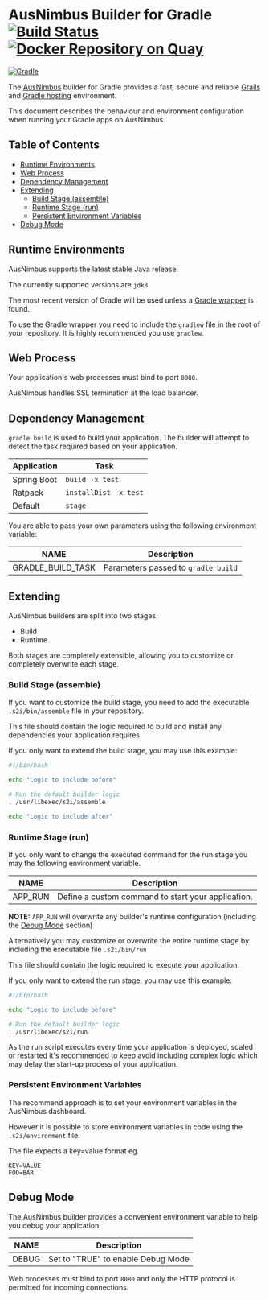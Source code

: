 # AusNimbus Builder for Gradle [![Build Status](https://travis-ci.org/ausnimbus/s2i-gradle.svg?branch=master)](https://travis-ci.org/ausnimbus/s2i-gradle) [![Docker Repository on Quay](https://quay.io/repository/ausnimbus/s2i-gradle/status "Docker Repository on Quay")](https://quay.io/repository/ausnimbus/s2i-gradle)

[![Gradle](https://user-images.githubusercontent.com/2239920/27293069-b1d1474e-5558-11e7-900b-8394f7a82c0a.jpg)](https://www.ausnimbus.com.au/)

The [AusNimbus](https://www.ausnimbus.com.au/) builder for Gradle provides a fast, secure and reliable [Grails](https://www.ausnimbus.com.au/languages/grails-hosting/) and [Gradle hosting](https://www.ausnimbus.com.au/languages/java-hosting/) environment.

This document describes the behaviour and environment configuration when running your Gradle apps on AusNimbus.

## Table of Contents

- [Runtime Environments](#runtime-environments)
- [Web Process](#web-process)
- [Dependency Management](#dependency-management)
- [Extending](#extending)
  - [Build Stage (assemble)](#build-stage-assemble)
  - [Runtime Stage (run)](#runtime-stage-run)
  - [Persistent Environment Variables](#persistent-environment-variables)
- [Debug Mode](#debug-mode)

## Runtime Environments

AusNimbus supports the latest stable Java release.

The currently supported versions are `jdk8`

The most recent version of Gradle will be used unless a [Gradle wrapper](https://docs.gradle.org/current/userguide/gradle_wrapper.html) is found.

To use the Gradle wrapper you need to include the `gradlew` file in the root of your repository. It is highly recommended you use `gradlew`.

## Web Process

Your application's web processes must bind to port `8080`.

AusNimbus handles SSL termination at the load balancer.

## Dependency Management

`gradle build` is used to build your application. The builder will attempt to detect the task required based on your application.

Application | Task
------------|-------------
Spring Boot | `build -x test`
Ratpack     | `installDist -x test`
Default     | `stage`

You are able to pass your own parameters using the following environment variable:

NAME              | Description
------------------|-------------
GRADLE_BUILD_TASK | Parameters passed to `gradle build`

## Extending

AusNimbus builders are split into two stages:

- Build
- Runtime

Both stages are completely extensible, allowing you to customize or completely overwrite each stage.

### Build Stage (assemble)

If you want to customize the build stage, you need to add the executable `.s2i/bin/assemble` file in your repository.

This file should contain the logic required to build and install any dependencies your application requires.

If you only want to extend the build stage, you may use this example:

```sh
#!/bin/bash

echo "Logic to include before"

# Run the default builder logic
. /usr/libexec/s2i/assemble

echo "Logic to include after"
```

### Runtime Stage (run)

If you only want to change the executed command for the run stage you may the following environment variable.

NAME        | Description
------------|-------------
APP_RUN     | Define a custom command to start your application.

**NOTE:** `APP_RUN` will overwrite any builder's runtime configuration (including the [Debug Mode](#debug-mode) section)

Alternatively you may customize or overwrite the entire runtime stage by including the executable file `.s2i/bin/run`

This file should contain the logic required to execute your application.

If you only want to extend the run stage, you may use this example:

```sh
#!/bin/bash

echo "Logic to include before"

# Run the default builder logic
. /usr/libexec/s2i/run
```

As the run script executes every time your application is deployed, scaled or restarted it's recommended to keep avoid including complex logic which may delay the start-up process of your application.

### Persistent Environment Variables

The recommend approach is to set your environment variables in the AusNimbus dashboard.

However it is possible to store environment variables in code using the `.s2i/environment` file.

The file expects a key=value format eg.

```
KEY=VALUE
FOO=BAR
```

## Debug Mode

The AusNimbus builder provides a convenient environment variable to help you debug your application.

NAME        | Description
------------|-------------
DEBUG       | Set to "TRUE" to enable Debug Mode


Web processes must bind to port `8080` and only the HTTP protocol is permitted for incoming connections.
